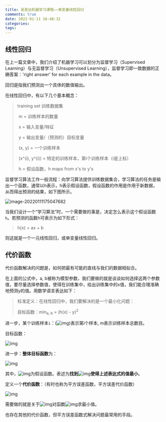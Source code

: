 ```yaml
---
title: 吴恩达机器学习课程——单变量线性回归
comments: true
date: 2022-01-11 16:48:32
categories:
tags:
---
```


## 线性回归

在上一篇文章中，我们介绍了机器学习可以划分为监督学习（Supervised Learning）与无监督学习（Unsupervised Learning），监督学习即一致数据的正确答案：'right answer' for each example in the data。

回归是指我们预测出一个具体的数值输出。

在线性回归中，有以下几个基本概念：

>    training set 训练数据集
>
> ​	m = 训练样本的数量
>
> ​	x = 输入变量/特征
>
> ​	y = 输出变量/（预测的）目标变量
>
> ​	(x, y) = 一个训练样本
>
> ​	(x^(i), y^(i)) = 特定的训练样本，第i个训练样本（i是上标）
>
> ​	h = 假设函数，h maps from x's to y's

监督学习算法工作一般流程：向学习算法提供训练数据集合，学习算法的任务是输出一个函数，通常以h表示，h表示假设函数，假设函数的作用是作用于新数据，从而得出预测的结果，如下图所示。

![image-20220111175047682](https://gitee.com/wieweicoding/kevinqimgs/raw/master/img/image-20220111175047682.png)

当我们设计一个“学习算法”时，一个需要做的事是，决定怎么表示这个假设函数`h`。若预测的函数h可表示为如下形式：

> h(x) = ax + b

则这就是一个一元线性回归，或单变量线性回归。



## 代价函数

代价函数解决的问题是，如何把最有可能的直线与我们的数据相拟合。

在上面的公式中，a, b被称为模型参数，我们要做的就是谈谈如何选择这两个参数值，要尽量选择参数值，使得在训练集中，给出训练集中的x值，我们能合理准确地预测y的值。用数学语言表达如下：

>  标准定义：在线性回归中，我们要解决的是一个最小化问题：
>
> 目标函数：min<sub>a, b</sub> = (h(x) - y)<sup>2</sup> 

进一步，某个训练样本`i`：(![img](https://gitee.com/wieweicoding/kevinqimgs/raw/master/img/wps1.jpg))表示第*i*个样本, m表示训练样本总数目。

目标函数：

![img](https://gitee.com/wieweicoding/kevinqimgs/raw/master/img/wps2.jpg)

进一步：**整体目标函数**为：

![img](https://gitee.com/wieweicoding/kevinqimgs/raw/master/img/wps3.jpg)

其中，![img](https://gitee.com/wieweicoding/kevinqimgs/raw/master/img/wps4.jpg)为假设函数。表述为**找到**![img](https://gitee.com/wieweicoding/kevinqimgs/raw/master/img/wps6.jpg)**使得上述表达式的值最小**。

定义一个**代价函数**：（有时也称为平方误差函数，平方误差代价函数）


![img](https://gitee.com/wieweicoding/kevinqimgs/raw/master/img/wps7.jpg) 

需要做的就是关于![img](https://gitee.com/wieweicoding/kevinqimgs/raw/master/img/wps10.jpg)对函数![img](https://gitee.com/wieweicoding/kevinqimgs/raw/master/img/wps12.jpg)求最小值。

也存在其他的代价函数，但平方误差函数式解决问题最常用的手段。



